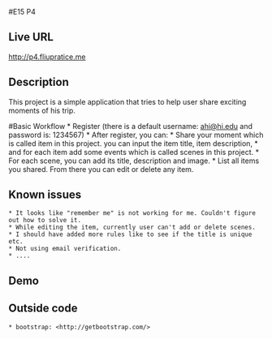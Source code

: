 #E15 P4
## Live URL
<http://p4.fliupratice.me>
## Description
This project is a simple application that tries to help user share exciting moments of his trip. 

#Basic Workflow
	* Register (there is a default username: ahi@hi.edu and password is: 1234567)
	* After register, you can:
		* Share your moment which is called item in this project. you can input the item title, item description, 
		* and for each item add some events which is called scenes in this project. 
		* For each scene, you can add its title, description and image. 
		* List all items you shared. From there you can edit or delete any item.

## Known issues
	* It looks like "remember me" is not working for me. Couldn't figure out how to solve it.
	* While editing the item, currently user can't add or delete scenes.
	* I should have added more rules like to see if the title is unique etc.
	* Not using email verification.
	* ....
## Demo

## Outside code
	* bootstrap: <http://getbootstrap.com/>
